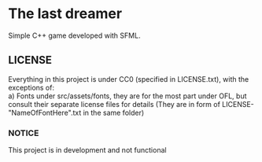 # The last dreamer  

Simple C++ game developed with SFML.  

## LICENSE  

Everything in this project is under CC0 (specified in LICENSE.txt), with the exceptions of:  
a) Fonts under src/assets/fonts, they are for the most part under OFL, but consult their separate license files for details (They are in form of LICENSE-"NameOfFontHere".txt in the same folder)

### NOTICE  

This project is in development and not functional  

